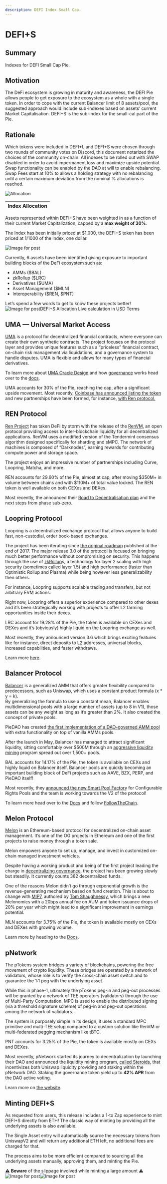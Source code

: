 ```yaml
---
description: DEFI Index Small Cap.
---
```


# DEFI+S

## Summary 

Indexes for DEFI Small Cap Pie.

## Motivation 

The DeFi ecosystem is growing in maturity and awareness, the DEFI Pie allows people to get exposure to the ecosystem as a whole with a single token. In order to cope with the current Balancer limit of 8 assets/pool, the suggested approach would include sub-indexes based on assets’ current Market Capitalisation. DEFI+S is the sub-index for the small-cal part of the Pie.

## Rationale

Which tokens were included in DEFI+L and DEFI+S were chosen through two rounds of community votes on Discord, this document notarized the choices of the community on-chain. All indexes to be rolled out with SWAP disabled in order to avoid impermanent loss and maximize upside potential. Swap functionality can be enabled by the DAO at will to enable rebalancing. Swap Fees start at 10% to allows a holding strategy with no rebalancing until a certain maximum deviation from the nominal % allocations is reached.

![Allocation](../.gitbook/assets/screen-shot-2020-07-28-at-12.08.26-pm.png)

| Index Allocation |
| :--- |


Assets represented within DEFI+S have been weighted in as a function of their current Market Capitalization, capped by a **max weight of 30%**.

The Index has been initially priced at $1,000, the DEFI+S token has been priced at 1/1000 of the index, one dollar.

![Image for post](https://miro.medium.com/max/953/1*8JUO6JCpQbLobzAloaWuKg.png)

Currently, 6 assets have been identified giving exposure to important building blocks of the DeFi ecosystem such as:

* AMMs \($BAL\)
* zkRollup \($LRC\)
* Derivatives \($UMA\)
* Asset Management \($MLN\)
* Interoperability \($REN, $PNT\)

Let’s spend a few words to get to know these projects better!![Image for post](https://miro.medium.com/max/60/1*SOaFvLryYFSHMQTqSKjabw.png?q=20)DEFI+S Allocation Live calculation in USD Terms

## UMA — Universal Market Access <a id="3907"></a>

[UMA](https://umaproject.org/) is a protocol for decentralized financial contracts, where everyone can create their own synthetic contracts. The project focuses on the protocol layer and provides unique features such as a “priceless” financial contract, on-chain risk management via liquidations, and a governance system to handle disputes. UMA is flexible and allows for many types of financial derivatives.

To learn more about [UMA Oracle Design](https://docs.umaproject.org/getting-started/oracle) and how [governance](https://docs.umaproject.org/governance/uma-holders) works head over to the [docs](https://docs.umaproject.org/).

UMA accounts for 30% of the Pie, reaching the cap, after a significant upside movement. Most recently, [Coinbase has announced listing the token](https://blog.coinbase.com/uma-uma-is-launching-on-coinbase-pro-d88352e5d818) and new partnerships have been formed, for instance, [with Ren protocol.](https://medium.com/renproject/announcing-the-yield-dollar-with-uma-and-renbtc-859278cce3a2)

## REN Protocol <a id="e768"></a>

[Ren Project](https://renproject.io/) has taken DeFi by storm with the release of the [RenVM](https://renproject.io/renvm), an open protocol providing access to inter-blockchain liquidity for all decentralized applications. RenVM uses a modified version of the Tendermint consensus algorithm designed specifically for sharding and sMPC. The network of machines is composed of “Darknodes”, earning rewards for contributing compute power and storage space.

The project enjoys an impressive number of partnerships including Curve, Loopring, Matcha, and more.

REN accounts for 29.60% of the Pie, almost at cap, after moving $350M+ in volume between chains and with $110M+ of total value locked. The REN token is well available on both CEXes and DEXes.

Most recently, the announced their [Road to Decentralisation plan](https://medium.com/renproject/renvm-and-the-road-to-decentralisation-72213c3bee3a) and the next steps from phase sub-zero.

## Loopring Protocol <a id="58b3"></a>

Loopring is a decentralized exchange protocol that allows anyone to build fast, non-custodial, order book-based exchanges.

The project has been iterating since [the original roadmap](https://medium.com/loopring-protocol/loopring-2018-rnd-roadmap-33b423526669) published at the end of 2017. The major release 3.0 of the protocol is focused on bringing much better performance without compromising on security. This happens through the use of [zkRollup](https://docs.ethhub.io/ethereum-roadmap/layer-2-scaling/zk-rollups/)s, a technology for layer 2 scaling with high security \(sometimes called layer 1.5\) and high performance \(faster than Optimistic Rollup and Plasma\) while being however less generalizability then others.

For instance, Loopring supports scalable trading and transfers, but not arbitrary EVM actions.

Right now, Loopring offers a superior experience compared to other dexes and it’s been strategically working with projects to offer L2 farming opportunities inside their dexes.

LRC account for 19.28% of the Pie, the token is available on CEXes and DEXes and it’s \(obviously\) highly liquid on the Loopring exchange as well.

Most recently, they announced version 3.6 which brings exciting features like for instance, direct deposits to L2 addresses, universal blocks, increased capabilities, and faster withdraws.

Learn more [here](https://medium.com/loopring-protocol/loopring-protocol-3-6-features-and-challenges-edcon-presentation-673c6f9e9dd6).

## Balancer Protocol <a id="7913"></a>

[Balancer](https://balancer.finance/) is a generalized AMM that offers greater flexibility compared to predecessors, such as Uniswap, which uses a constant product formula \(x \* y = k\).  
By generalizing the formula to use a constant mean, Balancer enables multidimensional pools with a large number of assets \(up to 8 in V1\), those assets can be any weight as long as it’s greater than 2%. It also created the concept of private pools.

PieDAO has created [the first implementation of a DAO-governed AMM pool](https://docs.piedao.org/papers/piedao-the-asset-allocation-dao#pie-smart-pools) with extra functionality on top of vanilla AMMs pools.

After the launch in May, Balancer has managed to attract significant liquidity, sitting comfortably over $500M through an [aggressive liquidity mining](https://balancer.finance/2020/05/29/balancer-liquidity-mining-begins/) program spread out over 1,500+ pools.

BAL accounts for 14.17% of the Pie, the token is available on CEXs and highly liquid on Balancer itself. Balancer pools are quickly becoming an important building block of DeFi projects such as AAVE, BZX, PERP, and PieDAO itself!

Most recently, they [announced the new Smart Pool Factory](https://twitter.com/BalancerLabs/status/1303029728069156864) for Configurable Rights Pools and the team is working towards the V2 of the protocol!

To learn more head over to the [Docs](https://docs.balancer.finance/) and follow [FollowTheChain](https://twitter.com/FollowTheChain).

## Melon Protocol <a id="e5c1"></a>

[Melon](https://melonprotocol.com/) is an Ethereum-based protocol for decentralized on-chain asset management. It’s one of the OG projects in Ethereum and one of the first projects to raise money through a token sale.

Melon empowers anyone to set up, manage, and invest in customized on-chain managed investment vehicles.

Despite having a working product and being of the first project leading the charge in [decentralizing governance](https://melonprotocol.com/docs/governance/), the project has been growing slowly but steadily. It currently counts 382 decentralized funds.

One of the reasons Melon didn’t go through exponential growth is the revenue-generating mechanism based on fund creation. This is about to change with [MIP7](https://github.com/melonproject/MIP/issues/7), authored by [Tom Shaughnessy](https://twitter.com/Shaughnessy119), which brings a new Melonomics with a 20bps annual fee on AUM and token issuance drops of 20% per year which might lead to a significant improvement in earnings potential.

MLN accounts for 3.75% of the Pie, the token is available mostly on CEXs and DEXes with growing volume.

Learn more by heading to the [Docs](https://melonprotocol.com/docs/melonomics/).

## pNetwork <a id="b909"></a>

The pTokens system bridges a variety of blockchains, powering the free movement of crypto liquidity. These bridges are operated by a network of validators, whose role is to verify the cross-chain asset switch and to  
guarantee the 1:1 peg with the underlying asset.

While this in phase-1, ultimately the pTokens peg-in and peg-out processes will be granted by a network of TEE operators \(validators\) through the use of Multi-Party Computation. MPC is used to enable the distributed signing  
\(via a threshold signature scheme\) of peg-in and peg-out operations  
among the network of validators.

The system is purposely simple in its design, it uses a standard MPC primitive and multi-TEE setup compared to a custom solution like RenVM or multi-federated pegging mechanism like tBTC.

PNT accounts for 3.25% of the Pie, the token is available mostly on CEXs and DEXes.

Most recently, pNetwork started its journey to decentralization by launching their DAO and announced the liquidity mining program, [called Steroids](https://p.network/steroids), that incentivizes both Uniswap liquidity providing and staking within the pNetwork DAO. Staking the governance token yield up to **42% APR** from the DAO active voting.

Learn more on [the website](https://p.network/governance).

## Minting DEFI+S <a id="6dca"></a>

As requested from users, this release includes a 1-tx Zap experience to mint DEFI+S directly from ETH! The classic way of minting by providing all the underlying assets is also available.

The Single Asset entry will automatically source the necessary tokens from UniswapV2 and will return any additional ETH left, no additional fees are charged for that.

The process aims to be more efficient compared to sourcing all the underlying assets manually, approving them, and minting the Pie.

⚠️ **Beware** of the slippage involved while minting a large amount ⚠️![Image for post](https://miro.medium.com/max/56/1*32IdHAV2uvMkLp6VP11bRg.png?q=20)![Image for post](https://miro.medium.com/max/1188/1*32IdHAV2uvMkLp6VP11bRg.png)



